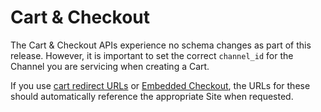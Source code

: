 # Cart & Checkout

The Cart & Checkout APIs experience no schema changes as part of this release. However, it is important to set the correct `channel_id` for the Channel you are servicing when creating a Cart.

If you use [cart redirect URLs](https://developer.bigcommerce.com/api-reference/cart-checkout/server-server-cart-api/cart-redirect-urls/createcartredirecturl) or [Embedded Checkout](https://developer.bigcommerce.com/api-docs/cart-and-checkout/embedded-checkout/embedded-checkout-overview), the URLs for these should automatically reference the appropriate Site when requested.
